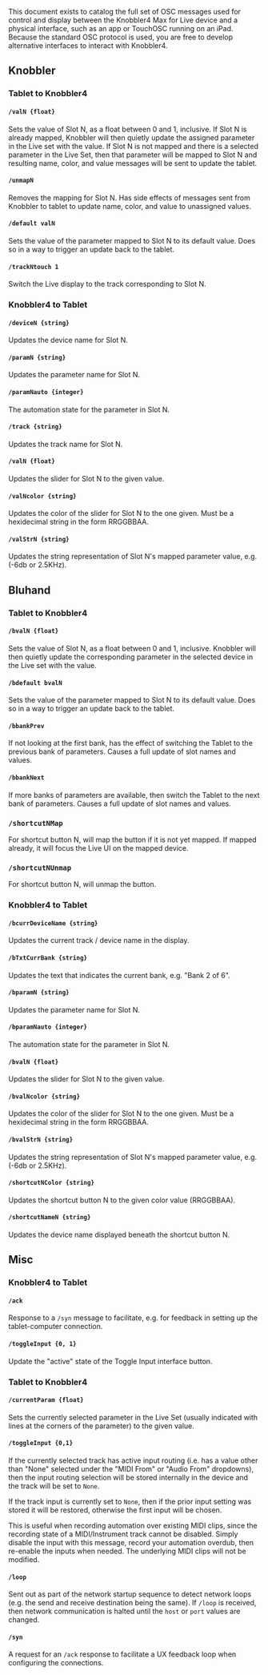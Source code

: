 This document exists to catalog the full set of OSC messages used for control and display between the Knobbler4 Max for Live device and a physical interface, such as an app or TouchOSC running on an iPad. Because the standard OSC protocol is used, you are free to develop alternative interfaces to interact with Knobbler4.

## Knobbler

### Tablet to Knobbler4

#### `/valN {float}`

Sets the value of Slot N, as a float between 0 and 1, inclusive. If Slot N is already mapped, Knobbler will then quietly update the assigned parameter in the Live set with the value. If Slot N is not mapped and there is a selected parameter in the Live Set, then that parameter will be mapped to Slot N and resulting name, color, and value messages will be sent to update the tablet.

#### `/unmapN`

Removes the mapping for Slot N. Has side effects of messages sent from Knobbler to tablet to update name, color, and value to unassigned values.

#### `/default valN`

Sets the value of the parameter mapped to Slot N to its default value. Does so in a way to trigger an update back to the tablet.

#### `/trackNtouch 1`

Switch the Live display to the track corresponding to Slot N.

### Knobbler4 to Tablet

#### `/deviceN {string}`

Updates the device name for Slot N.

#### `/paramN {string}`

Updates the parameter name for Slot N.

#### `/paramNauto {integer}`

The automation state for the parameter in Slot N.

#### `/track {string}`

Updates the track name for Slot N.

#### `/valN {float}`

Updates the slider for Slot N to the given value.

#### `/valNcolor {string}`

Updates the color of the slider for Slot N to the one given. Must be a hexidecimal string in the form RRGGBBAA.

#### `/valStrN {string}`

Updates the string representation of Slot N's mapped parameter value, e.g. (-6db or 2.5KHz).

## Bluhand

### Tablet to Knobbler4

#### `/bvalN {float}`

Sets the value of Slot N, as a float between 0 and 1, inclusive. Knobbler will then quietly update the corresponding parameter in the selected device in the Live set with the value.

#### `/bdefault bvalN`

Sets the value of the parameter mapped to Slot N to its default value. Does so in a way to trigger an update back to the tablet.

#### `/bbankPrev`

If not looking at the first bank, has the effect of switching the Tablet to the previous bank of parameters. Causes a full update of slot names and values.

#### `/bbankNext`

If more banks of parameters are available, then switch the Tablet to the next bank of parameters. Causes a full update of slot names and values.

### `/shortcutNMap`

For shortcut button N, will map the button if it is not yet mapped. If mapped already, it will focus the Live UI on the mapped device.

### `/shortcutNUnmap`

For shortcut button N, will unmap the button.


### Knobbler4 to Tablet

#### `/bcurrDeviceName {string}`

Updates the current track / device name in the display.

#### `/bTxtCurrBank {string}`

Updates the text that indicates the current bank, e.g. "Bank 2 of 6".

#### `/bparamN {string}`

Updates the parameter name for Slot N.

#### `/bparamNauto {integer}`

The automation state for the parameter in Slot N.

#### `/bvalN {float}`

Updates the slider for Slot N to the given value.

#### `/bvalNcolor {string}`

Updates the color of the slider for Slot N to the one given. Must be a hexidecimal string in the form RRGGBBAA.

#### `/bvalStrN {string}`

Updates the string representation of Slot N's mapped parameter value, e.g. (-6db or 2.5KHz).

#### `/shortcutNColor {string}`

Updates the shortcut button N to the given color value (RRGGBBAA).

#### `/shortcutNameN {string}`

Updates the device name displayed beneath the shortcut button N.

## Misc

### Knobbler4 to Tablet

#### `/ack`

Response to a `/syn` message to facilitate, e.g. for feedback in setting up the tablet-computer connection.

#### `/toggleInput {0, 1}`

Update the "active" state of the Toggle Input interface button.

### Tablet to Knobbler4

#### `/currentParam {float}`

Sets the currently selected parameter in the Live Set (usually indicated with lines at the corners of the parameter) to the given value.

#### `/toggleInput {0,1}`

If the currently selected track has active input routing (i.e. has a value other than "None" selected under the "MIDI From" or "Audio From" dropdowns), then the input routing selection will be stored internally in the device and the track will be set to `None`.

If the track input is currently set to `None`, then if the prior input setting was stored it will be restored, otherwise the first input will be chosen.

This is useful when recording automation over existing MIDI clips, since the recording state of a MIDI/Instrument track cannot be disabled. Simply disable the input with this message, record your automation overdub, then re-enable the inputs when needed. The underlying MIDI clips will not be modified.

#### `/loop`

Sent out as part of the network startup sequence to detect network loops (e.g. the send and receive destination being the same). If `/loop` is received, then network communication is halted until the `host` or `port` values are changed.

#### `/syn`

A request for an `/ack` response to facilitate a UX feedback loop when configuring the connections.
